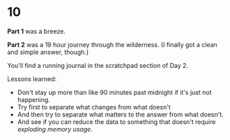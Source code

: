 # 10

**Part 1** was a breeze.

**Part 2** was a 19 hour journey through the wilderness.  (I finally got a clean and simple answer, though.)

You'll find a running journal in the scratchpad section of Day 2.

Lessons learned:
* Don't stay up more than like 90 minutes past midnight if it's just not happening.
* Try first to separate what changes from what doesn't
* And then try to separate what matters to the answer from what doesn't.
* And see if you can reduce the data to something that doesn't require *exploding memory usage*.
